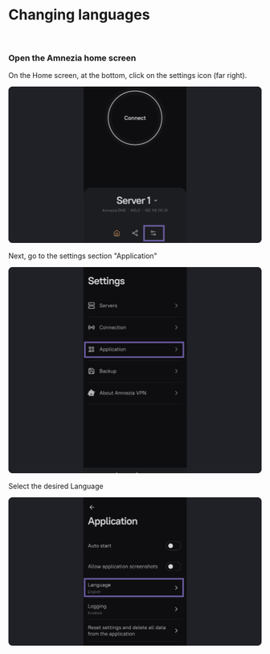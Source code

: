 # Changing languages

&nbsp;

### Open the Amnezia home screen


On the Home screen, at the bottom, click on the settings icon (far right).

![instruction 1](https://raw.githubusercontent.com/Aftershock669/amnezia-open-docs/master/docs/en/instructions/18_change_language/img/cl_en_1.png)

Next, go to the settings section "Application"

![instruction 1](https://raw.githubusercontent.com/Aftershock669/amnezia-open-docs/master/docs/en/instructions/18_change_language/img/cl_en_2.png)

Select the desired Language

![instruction 1](https://raw.githubusercontent.com/Aftershock669/amnezia-open-docs/master/docs/en/instructions/18_change_language/img/cl_en_3.png)


[amnezia-site-ext-link]: https://amnezia-web-nx1r.vercel.app
[about-int-link]: /about












